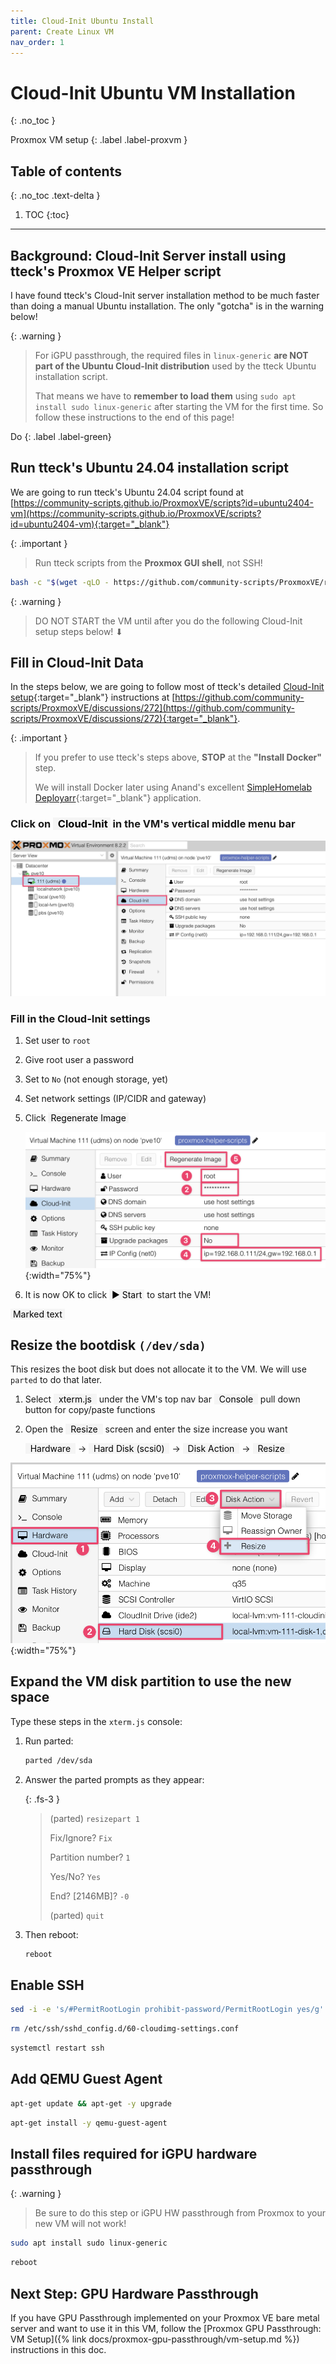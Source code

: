```yaml
---
title: Cloud-Init Ubuntu Install
parent: Create Linux VM
nav_order: 1
---
```


# Cloud-Init Ubuntu VM Installation
{: .no_toc }

<i class="fab fa-mixer" style="color: #D6762C"></i> Proxmox VM setup
{: .label .label-proxvm }

## Table of contents
{: .no_toc .text-delta }

1. TOC
{:toc}

---

## Background: Cloud-Init Server install using tteck's Proxmox VE Helper script

I have found tteck's Cloud-Init server installation method to be much faster than doing a manual Ubuntu installation. The only "gotcha" is in the warning below!

{: .warning }
> For iGPU passthrough, the required files in `linux-generic` **are NOT part of the Ubuntu Cloud-Init distribution** used by the tteck Ubuntu installation script. 
>
>That means we have to **remember to load them** using `sudo apt install sudo linux-generic` after starting the VM for the first time. So follow these instructions to the end of this page!

Do
{: .label .label-green}

## Run tteck's Ubuntu 24.04 installation script

We are going to run tteck's Ubuntu 24.04 script found at [https://community-scripts.github.io/ProxmoxVE/scripts?id=ubuntu2404-vm](https://community-scripts.github.io/ProxmoxVE/scripts?id=ubuntu2404-vm){:target="_blank"}

{: .important }
> Run tteck scripts from the **Proxmox GUI shell**, not SSH!

```sh
bash -c "$(wget -qLO - https://github.com/community-scripts/ProxmoxVE/raw/main/vm/ubuntu2404-vm.sh)"
```

{: .warning }
> DO NOT START the VM until after you do the following Cloud-Init setup steps below! ⬇

## Fill in Cloud-Init Data

In the steps below, we are going to follow most of tteck's detailed [Cloud-Init setup](https://github.com/community-scripts/ProxmoxVE/discussions/272){:target="_blank"} instructions at [https://github.com/community-scripts/ProxmoxVE/discussions/272](https://github.com/community-scripts/ProxmoxVE/discussions/272){:target="_blank"}.

{: .important }
> If you prefer to use tteck's steps above, **STOP** at the **"Install Docker"** step.
> 
> We will install Docker later using Anand's excellent [SimpleHomelab Deployarr](https://github.com/SimpleHomelab/deployarr){:target="_blank"} application.

### Click on <mark style="background: #F5F5F5!important">&nbsp;<i class="fas fa-cloud"></i> Cloud-Init&nbsp;</mark> in the VM's vertical middle menu bar

![images](../../assets/images/VM-settings-Cloud-Init.png)

### Fill in the Cloud-Init settings

1. Set user to `root`
2. Give root user a password
3. Set to `No` (not enough storage, yet)
4. Set network settings (IP/CIDR and gateway)
5. Click <mark style="background: #F5F5F5!important">&nbsp;Regenerate Image&nbsp;</mark>

    ![images](../../assets/images/VM-settings-Cloud-Init-details3.png){:width="75%"}

6. It is now OK to click <mark style="background: #F5F5F5!important">&nbsp;▶ Start&nbsp;</mark> to start the VM!

<mark style="background: #F5F5F5!important">&nbsp;Marked text&nbsp;</mark>

## Resize the bootdisk `(/dev/sda)`

This resizes the boot disk but does not allocate it to the VM. We will use `parted` to do that later.

1. Select <mark style="background: #F5F5F5!important">&nbsp; xterm.js &nbsp;</mark> under the VM's top nav bar <mark style="background: #F5F5F5!important">&nbsp;<i class="fas fa-terminal"></i> Console &nbsp;</mark> pull down button for copy/paste functions
2. Open the <mark style="background: #F5F5F5!important">&nbsp; <i class="fas fa-plus"></i> Resize &nbsp;</mark> screen and enter the size increase you want
 
    <mark style="background: #F5F5F5!important">&nbsp; <i class="fas fa-desktop"></i> Hardware &nbsp;</mark> &rarr; <mark style="background: #F5F5F5!important">&nbsp; <i class="far fa-hdd"></i> Hard Disk (scsi0) &nbsp;</mark>  &rarr; <mark style="background: #F5F5F5!important">&nbsp; Disk Action <i class="fas fa-chevron-down"></i>&nbsp;</mark>  &rarr; <mark style="background: #F5F5F5!important">&nbsp; <i class="fas fa-plus"></i> Resize &nbsp;</mark>


![images](../../assets/images/VM-settings-harddisk-resize2.png){:width="75%"}

## Expand the VM disk partition to use the new space

Type these steps in the `xterm.js` console:

1. Run parted:

    ```sh
    parted /dev/sda
    ```

2. Answer the parted prompts as they appear:
   
    {: .fs-3 }
    > (parted) `resizepart 1`
    >
    > Fix/Ignore? `Fix`
    >
    > Partition number? `1`
    >
    > Yes/No? `Yes`
    >
    > End? [2146MB]? `-0`
    >
    > (parted) `quit`

3. Then reboot:

    ```sh
    reboot
    ```

## Enable SSH

```sh
sed -i -e 's/#PermitRootLogin prohibit-password/PermitRootLogin yes/g' -e 's/^PasswordAuthentication.*/PasswordAuthentication yes/' /etc/ssh/sshd_config
```

```sh
rm /etc/ssh/sshd_config.d/60-cloudimg-settings.conf
```

```sh
systemctl restart ssh
```

## Add QEMU Guest Agent

```sh
apt-get update && apt-get -y upgrade
```

```sh
apt-get install -y qemu-guest-agent
```

## Install files required for iGPU hardware passthrough

{: .warning }
> Be sure to do this step or iGPU HW passthrough from Proxmox to your new VM will not work!

```sh
sudo apt install sudo linux-generic
```

```sh
reboot
```

## Next Step: GPU Hardware Passthrough

If you have GPU Passthrough implemented on your Proxmox VE bare metal server and want to use it in this VM, follow the [Proxmox GPU Passthrough: VM Setup]({% link docs/proxmox-gpu-passthrough/vm-setup.md %}) instructions in this doc.
